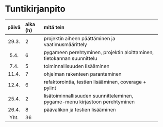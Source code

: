 # Tuntikirjanpito

| päivä | aika (h) | mitä tein  |
| :----:|:-----| :-----|
| 29.3. | 2    | projektin aiheen päättäminen ja vaatimusmäärittely |
|5.4.   | 6    | pygameen perehtyminen, projektin aloittaminen, tietokannan suunnittelu
|7.4.   | 5    | toiminnallisuuden lisääminen      |
|11.4.  | 7    | ohjelman rakenteen parantaminen |
|12.4.  | 6    | refaktorointia, testien lisääminen, coverage + pylint |
|25.4.  | 2    | lisätoiminnallisuuden suunnitteleminen, pygame-menu kirjastoon perehtyminen |
| 26.4. | 8    | päävalikon ja testien lisääminen |
| Yht. | 36 |
